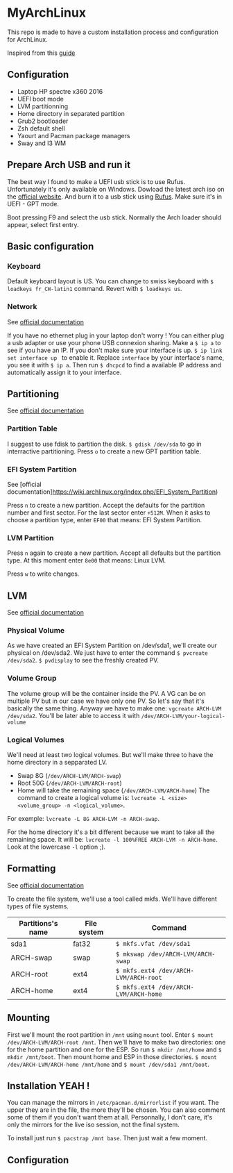 # MyArchLinux
This repo is made to have a custom installation process and configuration for ArchLinux. 

Inspired from this [guide](https://wiki.archlinux.org/index.php/installation_guide)

## Configuration
* Laptop HP spectre x360 2016
* UEFI boot mode
* LVM partitionning
* Home directory in separated partition
* Grub2 bootloader
* Zsh default shell
* Yaourt and Pacman package managers
* Sway and I3 WM

## Prepare Arch USB and run it
The best way I found to make a UEFI usb stick is to use Rufus. Unfortunately it's only available on Windows. Dowload the latest arch iso on the [official website](https://www.archlinux.org/download/). And burn it to a usb stick using [Rufus](https://rufus.akeo.ie/). Make sure it's in UEFI - GPT mode.

Boot pressing F9 and select the usb stick. Normally the Arch loader should appear, select first entry.

## Basic configuration
### Keyboard
Default keyboard layout is US. You can change to swiss keyboard with `$ loadkeys fr_CH-latin1` command. Revert with `$ loadkeys us`.
### Network
See [official documentation](https://wiki.archlinux.org/index.php/Network_configuration)

If you have no ethernet plug in your laptop don't worry ! You can either plug a usb adapter or use your phone USB connexion sharing. Make a `$ ip a` to see if you have an IP. If you don't make sure your interface is up. `$ ip link set interface up
` to enable it. Replace `interface` by your interface's name, you see it with `$ ip a`. Then run `$ dhcpcd` to find a available IP address and automatically assign it to your interface.

## Partitioning
See [official documentation](https://wiki.archlinux.org/index.php/Partitioning)
### Partition Table
I suggest to use fdisk to partition the disk. `$ gdisk /dev/sda` to go in interractive partitioning. Press `o` to create a new GPT partition table. 
### EFI System Partition
See [official documentation]https://wiki.archlinux.org/index.php/EFI_System_Partition)

Press `n` to create a new partition. Accept the defaults for the partition number and first sector. For the last sector enter `+512M`. When it asks to choose a partition type, enter `EF00` that means: EFI System Partition.
### LVM Partition
Press `n` again to create a new partition. Accept all defaults but the partition type. At this moment enter `8e00` that means: Linux LVM.

Press `w` to write changes.
## LVM
See [official documentation](https://wiki.archlinux.org/index.php/LVM)
### Physical Volume
As we have created an EFI System Partition on /dev/sda1, we'll create our physical on /dev/sda2. We just have to enter the command `$ pvcreate /dev/sda2`. `$ pvdisplay` to see the freshly created PV.
### Volume Group
The volume group will be the container inside the PV. A VG can be on multiple PV but in our case we have only one PV. So let's say that it's basically the same thing. Anyway we have to make one: `vgcreate ARCH-LVM /dev/sda2`. You'll be later able to access it with `/dev/ARCH-LVM/your-logical-volume`
### Logical Volumes
We'll need at least two logical volumes. But we'll make three to have the home directory in a sepparated LV.
* Swap 8G (`/dev/ARCH-LVM/ARCH-swap`)
* Root 50G (`/dev/ARCH-LVM/ARCH-root`)
* Home will take the remaining space (`/dev/ARCH-LVM/ARCH-home`)
The command to create a logical volume is: `lvcreate -L <size> <volume_group> -n <logical_volume>`.

For exemple: `lvcreate -L 8G ARCH-LVM -n ARCH-swap`.

For the home directory it's a bit different because we want to take all the remaining space. It will be: `lvcreate -l 100%FREE ARCH-LVM -n ARCH-home`. Look at the lowercase `-l` option ;).

## Formatting
See [official documentation](https://wiki.archlinux.org/index.php/File_systems#Create_a_file_system)

To create the file system, we'll use a tool called mkfs. We'll have different types of file systems.

| Partitions's name | File system | Command                               |
|-------------------|-------------|---------------------------------------|
| sda1              | fat32       | `$ mkfs.vfat /dev/sda1`               |
| ARCH-swap         | swap        | `$ mkswap /dev/ARCH-LVM/ARCH-swap`    |
| ARCH-root         | ext4        | `$ mkfs.ext4 /dev/ARCH-LVM/ARCH-root` |
| ARCH-home         | ext4        | `$ mkfs.ext4 /dev/ARCH-LVM/ARCH-home` |

## Mounting
First we'll mount the root partition in `/mnt` using `mount` tool. Enter `$ mount /dev/ARCH-LVM/ARCH-root /mnt`. Then we'll have to make two directories: one for the home partition and one for the ESP. So run `$ mkdir /mnt/home` and `$ mkdir /mnt/boot`. Then mount home and ESP in those directories. `$ mount /dev/ARCH-LVM/ARCH-home /mnt/home` and `$ mount /dev/sda1 /mnt/boot`.

## Installation YEAH !
You can manage the mirrors in `/etc/pacman.d/mirrorlist` if you want. The upper they are in the file, the more they'll be chosen. You can also comment some of them if you don't want them at all. Personnally, I don't care, it's only the mirrors for the live iso session, not the final system. 

To install just run `$ pacstrap /mnt base`. Then just wait a few moment.

## Configuration
